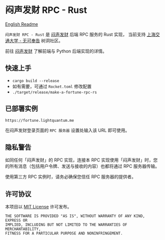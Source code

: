 # 闷声发财 RPC - Rust

[English Readme](README.md)

`闷声发财 RPC - Rust` 是 [闷声发财](https://github.com/skyzh/make-a-fortune) 后端 RPC 服务的 Rust 实现，
当前支持 [上海交通大学 - 无可奉告](http://wukefenggao.cn/) 树洞社区。

前往 [闷声发财](https://github.com/skyzh/make-a-fortune) 了解前端与 Python 后端实现的详情。

## 快速上手

- `cargo build --release`
- 如有需要，可通过 `Rocket.toml` 修改配置
- `./target/release/make-a-fortune-rpc-rs`

## 已部署实例

`https://fortune.lightquantum.me`

在闷声发财登录页面的 `RPC 服务器` 设置处输入该 URL 即可使用。

## 隐私警告

如同任何「闷声发财」的 RPC 实现，连接本 RPC 实现使用「闷声发财」时，您的所有消息（包括用户令牌、发送与接收的内容）也都将通过 RPC 服务器传输。

使用第三方 RPC 实例时，请务必确保您信任 RPC 服务器的提供者。

## 许可协议

本项目以 [MIT License](LICENSE.md) 许可发布。

```text
THE SOFTWARE IS PROVIDED "AS IS", WITHOUT WARRANTY OF ANY KIND, EXPRESS OR
IMPLIED, INCLUDING BUT NOT LIMITED TO THE WARRANTIES OF MERCHANTABILITY,
FITNESS FOR A PARTICULAR PURPOSE AND NONINFRINGEMENT.
```
